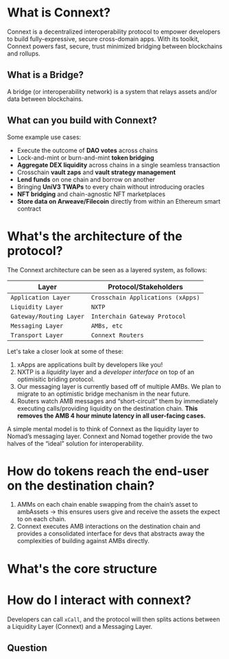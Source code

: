 # What is Connext?
Connext is a decentralized interoperability protocol to empower developers to build fully-expressive, secure cross-domain apps.
With its toolkit, Connext powers fast, secure, trust minimized bridging between blockchains and rollups.

## What is a Bridge?
A bridge (or interoperability network) is a system that relays assets and/or data between blockchains.

## What can you build with Connext?

Some example use cases:

- Execute the outcome of **DAO votes** across chains
- Lock-and-mint or burn-and-mint **token bridging**
- **Aggregate DEX liquidity** across chains in a single seamless transaction
- Crosschain **vault zaps** and **vault strategy management**
- **Lend funds** on one chain and borrow on another
- Bringing **UniV3 TWAPs** to every chain without introducing oracles
- **NFT bridging** and chain-agnostic NFT marketplaces
- **Store data on Arweave/Filecoin** directly from within an Ethereum smart contract

# What's the architecture of the protocol?

The Connext architecture can be seen as a layered system, as follows:

| Layer                   | Protocol/Stakeholders             |
| ----------------------- | --------------------------------- |
| `Application Layer`     | `Crosschain Applications (xApps)` |
| `Liquidity Layer`       | `NXTP`                            |
| `Gateway/Routing Layer` | `Interchain Gateway Protocol`     |
| `Messaging Layer`       | `AMBs, etc`                       |
| `Transport Layer`       | `Connext Routers`                 |


Let's take a closer look at some of these:

1. xApps are applications built by developers like you!
2. NXTP is a *liquidity* layer and a *developer interface* on top of an optimisitic briding protocol.
3. Our messaging layer is currently based off of multiple AMBs. We plan to migrate to an optimistic bridge mechanism in the near future.
4. Routers watch AMB messages and “short-circuit” them by immediately executing calls/providing liquidity on the destination chain. **This removes the AMB 4 hour minute latency in all user-facing cases.**

A simple mental model is to think of Connext as the liquidity layer to Nomad’s messaging layer. Connext and Nomad together provide the two halves of the “ideal” solution for interoperability.

# How do tokens reach the end-user on the destination chain?

1. AMMs on each chain enable swapping from the chain’s asset to ambAssets → this ensures users give and receive the assets the expect to on each chain.
2. Connext executes AMB interactions on the destination chain and provides a consolidated interface for devs that abstracts away the complexities of building against AMBs directly.

# What's the core structure 


# How do I interact with connext?

Developers can call `xCall`, and the protocol will then splits actions between a Liquidity Layer (Connext) and a Messaging Layer.



## Question

